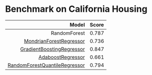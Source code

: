 # Benchmark on California Housing

| Model | Score |
| -----:|:----- |
| RandomForest | 0.787 |
| [MondrianForestRegressor](scikit-garden-MondrianTreeRegressor/) | 0.736 |
| [GradientBoostingRegressor](GradientBoostingRegressor/) |0.847 |
| [AdaboostRegressor](AdaboostRegressor/) |0.661 |
| [RandomForestQuantileRegressor](scikit-garden-RandomForestQuantileRegressor/) | 0.794 |
